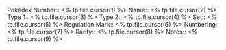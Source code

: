 Pokédex Number:: <% tp.file.cursor(1) %>
Name:: <% tp.file.cursor(2) %>
Type 1:: <% tp.file.cursor(3) %>
Type 2:: <% tp.file.cursor(4) %>
Set:: <% tp.file.cursor(5) %>
Regulation Mark:: <% tp.file.cursor(6) %>
Numbering:: <% tp.file.cursor(7) %>
Rarity:: <% tp.file.cursor(8) %>
Notes:: <% tp.file.cursor(9) %>